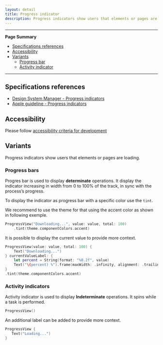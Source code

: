 ```yaml
---
layout: detail
title: Progress indicator
description: Progress indicators show users that elements or pages are loading
---
```


---

**Page Summary**

* [Specifications references](#specifications-references)
* [Accessibility](#accessibility)
* [Variants](#variants)
    * [Progress bar](#progress-bar)
    * [Activity indicator](#activity-indicator)

---

## Specifications references

- [Design System Manager - Progress indicators](https://system.design.orange.com/0c1af118d/p/5969ab-progress-indicator)
- [Apple guideline - Progress indicators](https://developer.apple.com/design/human-interface-guidelines/components/status/progress-indicators)

## Accessibility

Please follow [accessibility criteria for development](https://a11y-guidelines.orange.com/en/mobile/ios/)

## Variants

Progress indicators show users that elements or pages are loading.

### Progress bars

Progres bar is used to display **determinate** operations. It display the indicator increasing in width from 0 to 100% of the track, in sync with the process’s progress. 

To display the indicator as progress bar with a specific color use the `tint`.

We recommend to use the theme for that using the accent color as shown in following exemple.  
 
```swift
ProgressView("Downloading...", value: value, total: 100)
    .tint(theme.componentColors.accent)
```

It is possible to display the current value to provide more context.

```swift
ProgressView(value: value, total: 100) {
    Text("Downloading...")
} currentValueLabel: {
    let percent = String(format: "%0.2f", value)
    Text("\(percent) %").frame(maxWidth: .infinity, alignment: .trailing)
}
.tint(theme.componentColors.accent)
```

### Activity indicators

Activity indicator is used to display **Indeterminate** operations. It spins while a task is performed. 

```swift
ProgressView()
``` 

An additional label can be added to provide more context.

```swift
ProgressView {
   Text("Loading...")
}
```
